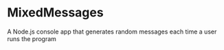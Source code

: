 # MixedMessages
A Node.js console app that generates random messages each time a user runs the program
